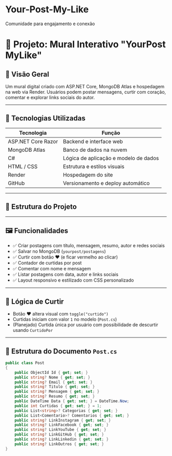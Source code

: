 # Your-Post-My-Like
Comunidade para engajamento e conexão

# 🌺 Projeto: Mural Interativo "YourPost MyLike"

## 🎨 Visão Geral
Um mural digital criado com ASP.NET Core, MongoDB Atlas e hospedagem na web via Render. Usuários podem postar mensagens, curtir com coração, comentar e explorar links sociais do autor.

---

## 🧰 Tecnologias Utilizadas

| Tecnologia         | Função                                 |
|--------------------|------------------------------------------|
| ASP.NET Core Razor | Backend e interface web                 |
| MongoDB Atlas      | Banco de dados na nuvem                 |
| C#                 | Lógica de aplicação e modelo de dados   |
| HTML / CSS         | Estrutura e estilos visuais             |
| Render             | Hospedagem do site                      |
| GitHub             | Versionamento e deploy automático       |

---

## 🧩 Estrutura do Projeto


---

## 🖼️ Funcionalidades

- ✅ Criar postagens com título, mensagem, resumo, autor e redes sociais
- ✅ Salvar no MongoDB (`yourpost/postagens`)
- ✅ Curtir com botão ❤️ (e ficar vermelho ao clicar)
- ✅ Contador de curtidas por post
- ✅ Comentar com nome e mensagem
- ✅ Listar postagens com data, autor e links sociais
- ✅ Layout responsivo e estilizado com CSS personalizado

---

## 🧠 Lógica de Curtir

- Botão ❤️ altera visual com `toggle("curtido")`
- Curtidas iniciam com valor `1` no modelo (`Post.cs`)
- (Planejado) Curtida única por usuário com possibilidade de descurtir usando `CurtidoPor`

---

## 📄 Estrutura do Documento `Post.cs`

```csharp
public class Post
{
    public ObjectId Id { get; set; }
    public string? Nome { get; set; }
    public string? Email { get; set; }
    public string? Titulo { get; set; }
    public string? Mensagem { get; set; }
    public string? Resumo { get; set; }
    public DateTime Data { get; set; } = DateTime.Now;
    public int Curtidas { get; set; } = 1;
    public List<string>? Categorias { get; set; }
    public List<Comentario>? Comentarios { get; set; }
    public string? LinkInstagram { get; set; }
    public string? LinkFacebook { get; set; }
    public string? LinkYouTube { get; set; }
    public string? LinkGitHub { get; set; }
    public string? LinkLinkedin { get; set; }
    public string? LinkOutros { get; set; }
}

